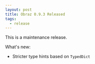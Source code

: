 ```yaml
---
layout: post
title: Obraz 0.9.3 Released
tags:
  - release
---
```


This is a maintenance release.

What's new:

* Stricter type hints based on `TypedDict`
